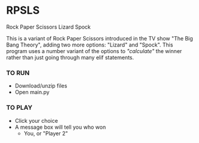 # RPSLS
Rock Paper Scissors Lizard Spock

This is a variant of Rock Paper Scissors introduced in the TV show "The Big Bang Theory", adding two more options: "Lizard" and "Spock". This program uses a number variant of the options to *"calculate"* the winner rather than just going through many elif statements.

### TO RUN
- Download/unzip files
- Open main.py

### TO PLAY
- Click your choice
- A message box will tell you who won 
  - You, or "Player 2"